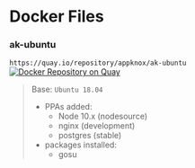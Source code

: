 # Docker Files


### ak-ubuntu 
`https://quay.io/repository/appknox/ak-ubuntu` [![Docker Repository on Quay](https://quay.io/repository/appknox/ak-ubuntu/status "Docker Repository on Quay")](https://quay.io/repository/appknox/ak-ubuntu)

>Base: `Ubuntu 18.04`
>- PPAs added: 
>   - Node 10.x (nodesource)
>   - nginx (development)
>   - postgres (stable)
>- packages installed:
>   - gosu
